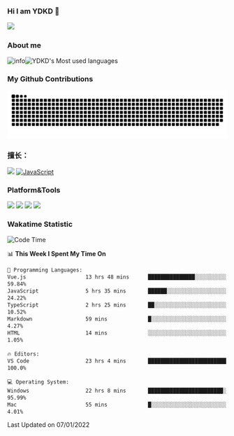 ### Hi I am YDKD 👋

![](https://visitor-badge.glitch.me/badge?page_id=YDKD.readme)

### About me
![info](https://github-readme-stats.vercel.app/api?username=YDKD&show_icons=true&theme=cobalt)![YDKD's Most used languages](https://github-readme-stats.vercel.app/api/top-langs/?username=YDKD&layout=compact&hide_border=true&langs_count=8)

### My Github Contributions
![](https://raw.githubusercontent.com/YDKD/YDKD/main/assets/github-contribution-grid-snake.svg)

### 擅长：<br />
[![](https://img.shields.io/badge/-Vue.js-007396?style=flat-square&logo=Vue.js&logoColor=#4FC08D)](https://cn.vuejs.org/)
[![JavaScript](https://img.shields.io/badge/-JavaScript-f7e018?style=flat-square&logo=javascript&logoColor=white)]()

### Platform&Tools <br/>

[![]( https://img.shields.io/badge/macOS-Big%20Sur-292e33?style=flat-square&logo=apple&logoColor=ffffff )]() [![](https://img.shields.io/badge/Windows-10-2376bc?style=flat-square&logo=windows&logoColor=ffffff)]() [![]( https://img.shields.io/badge/IDE-Visual%20Studio%20Code-blue?style=flat-square&logo=visual-studio-code&logoColor=ffffff )]() [![]( https://img.shields.io/badge/iPhone-12-999999?style=flat-square&logo=apple&logoColor=ffffff)]() <br />

### Wakatime Statistic
<!--START_SECTION:waka-->
![Code Time](http://img.shields.io/badge/Code%20Time-320%20hrs%2049%20mins-blue)

📊 **This Week I Spent My Time On** 

```text
💬 Programming Languages: 
Vue.js                   13 hrs 48 mins      ███████████████░░░░░░░░░░   59.84% 
JavaScript               5 hrs 35 mins       ██████░░░░░░░░░░░░░░░░░░░   24.22% 
TypeScript               2 hrs 25 mins       ██░░░░░░░░░░░░░░░░░░░░░░░   10.52% 
Markdown                 59 mins             █░░░░░░░░░░░░░░░░░░░░░░░░   4.27% 
HTML                     14 mins             ░░░░░░░░░░░░░░░░░░░░░░░░░   1.05%

🔥 Editors: 
VS Code                  23 hrs 4 mins       █████████████████████████   100.0%

💻 Operating System: 
Windows                  22 hrs 8 mins       ████████████████████████░   95.99% 
Mac                      55 mins             █░░░░░░░░░░░░░░░░░░░░░░░░   4.01%

```


 Last Updated on 07/01/2022
<!--END_SECTION:waka-->

<!--
**YDKD/YDKD** is a ✨ _special_ ✨ repository because its `README.md` (this file) appears on your GitHub profile.

Here are some ideas to get you started:

- 🔭 I’m currently working on ...
- 🌱 I’m currently learning ...
- 👯 I’m looking to collaborate on ...
- 🤔 I’m looking for help with ...
- 💬 Ask me about ...
- 📫 How to reach me: ...
- 😄 Pronouns: ...
- ⚡ Fun fact: ...
-->
